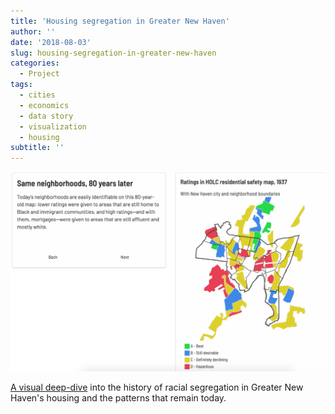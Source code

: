```yaml
---
title: 'Housing segregation in Greater New Haven'
author: ''
date: '2018-08-03'
slug: housing-segregation-in-greater-new-haven
categories:
  - Project
tags:
  - cities
  - economics
  - data story
  - visualization
  - housing
subtitle: ''
---
```


![Housing](/post/2018-08-03-housing-redlining-in-connecticut_files/housing.png)

[A visual deep-dive](https://ct-data-haven.github.io/housing/) into the history of racial segregation in Greater New Haven's housing and the patterns that remain today.